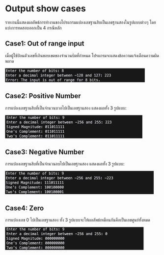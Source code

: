 # Output show cases
รายงานนี้แสดงผลลัพธ์การทำงานของโปรแกรมแปลงเลขฐานสิบเป็นเลขฐานสองในรูปแบบต่างๆ โดยแบ่งการทดสอบออกเป็น 4 กรณีหลัก

## Case1: Out of range input
เมื่อผู้ใช้ป้อนตัวเลขที่เกินขอบเขตของจำนวนบิตที่กำหนด โปรแกรมจะแสดงข้อความแจ้งเตือนความผิดพลาด

![image](./output/case1_oor.png)

## Case2: Positive Number
การแปลงเลขฐานสิบที่เป็นจำนวนบวกไปเป็นเลขฐานสอง แสดงผลทั้ง 3 รูปแบบ:

![image](./output/case2_pos.png)

## Case3: Negative Number
การแปลงเลขฐานสิบที่เป็นจำนวนลบไปเป็นเลขฐานสอง แสดงผลทั้ง 3 รูปแบบ:

![image](./output/case3_neg.png)

## Case4: Zero
การแปลงเลข 0 ไปเป็นเลขฐานสอง ทั้ง 3 รูปแบบจะให้ผลลัพธ์เหมือนกันคือเป็นเลขศูนย์ทั้งหมด

![image](./output/case4_zero.png)